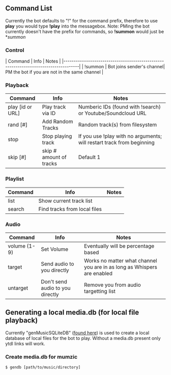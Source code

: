 ## Command List
Currently the bot defaults to "!" for the command prefix, therefore to use **play** you would type **!play** into the messagebox.
Note: PMing the bot currently doesn't have the prefix for commands, so **!summon** would just be **summon*

### Control
| Command | Info                      | Notes                                         |
|-------------------------------------------------------------------------------------|
| !summon | Bot joins sender's channel| PM the bot if you are not in the same channel | 

### Playback
| Command           | Info                                  | Notes                                                                     |
|-------------------|---------------------------------------|---------------------------------------------------------------------------|
| play [id or URL] | Play track via ID                     | Numberic IDs (found with !search) or Youtube/Soundcloud URL               |
| rand [#]         | Add Random Tracks                     | Random track(s) from filesystem                                           |
| stop             | Stop playing track                    | If you use !play with no arguments; will restart track from beginning     |
| skip [#]         | skip # amount of tracks               | Default 1                                                                 |


### Playlist
| Command           | Info                                  | Notes                                                                     |
|-------------------|---------------------------------------|---------------------------------------------------------------------------|
| list             | Show current track list               |                                                                           |
| search           | Find tracks from local files          |                                                                           |

### Audio
| Command           | Info                                  | Notes                                                                     |
|-------------------|---------------------------------------|---------------------------------------------------------------------------|
| volume (1-9)     | Set Volume                            | Eventually will be percentage based                                       |
| target           | Send audio to you directly            | Works no matter what channel you are in as long as Whispers are enabled   |
| untarget         | Don't send audio to you directly      | Remove you from audio targetting list                                     |

## Generating a local media.db (for local file playback)

Currently "genMusicSQLiteDB" ([found here](https://github.com/iotku/genMusicSQLiteDB)) is used to create a local database of local files for the bot to play.
Without a media.db present only ytdl links will work.

### Create media.db for mumzic
`$ gendb [path/to/music/directory]`
